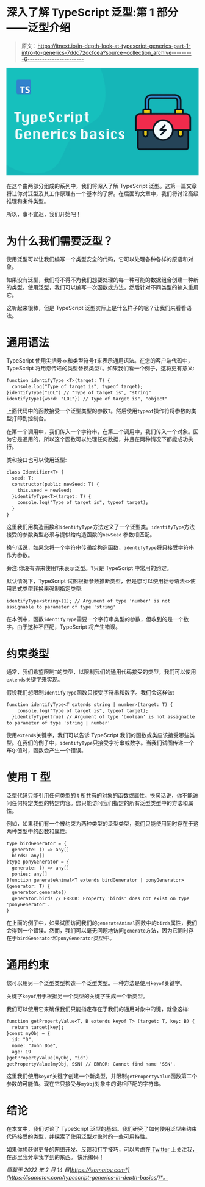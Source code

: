 # 深入了解 TypeScript 泛型:第 1 部分——泛型介绍

> 原文：<https://itnext.io/in-depth-look-at-typescript-generics-part-1-intro-to-generics-7ddc72dcfcea?source=collection_archive---------6----------------------->

![](img/9d9d02e182b7a686688c921d4a132219.png)

在这个由两部分组成的系列中，我们将深入了解 TypeScript 泛型。这第一篇文章将让你对泛型及其工作原理有一个基本的了解。在后面的文章中，我们将讨论高级推理和条件类型。

所以，事不宜迟，我们开始吧！

# 为什么我们需要泛型？

使用泛型可以让我们编写一个类型安全的代码，它可以处理各种各样的原语和对象。

如果没有泛型，我们将不得不为我们想要处理的每一种可能的数据组合创建一种新的类型。使用泛型，我们可以编写一次函数或方法，然后针对不同类型的输入重用它。

这听起来很棒，但是 TypeScript 泛型实际上是什么样子的呢？让我们来看看语法。

# 通用语法

TypeScript 使用尖括号`<>`和类型符号`T`来表示通用语法。在您的客户端代码中，TypeScript 将用您传递的类型替换类型`T`。如果我们看一个例子，这将更有意义:

```
function identifyType <T>(target: T) {
  console.log("Type of target is", typeof target);
}identifyType("LOL") // "Type of target is", "string"
identifyType({word: "LOL"}) // Type of target is", "object"
```

上面代码中的函数接受一个泛型类型的参数`T`。然后使用`typeof`操作符将参数的类型打印到控制台。

在第一个调用中，我们传入一个字符串，在第二个调用中，我们传入一个对象。因为它是通用的，所以这个函数可以处理任何数据，并且在两种情况下都能成功执行。

类和接口也可以使用泛型:

```
class Identifier<T> {
  seed: T;
  constructor(public newSeed: T) {
    this.seed = newSeed;
  }identifyType<T>(target: T) {
    console.log("Type of target is", typeof target);
  }
}
```

这里我们用构造函数和`identifyType`方法定义了一个泛型类。`identifyType`方法接受的参数类型必须与提供给构造函数的`newSeed` 参数相匹配。

换句话说，如果您将一个字符串传递给构造函数，`identifyType`将只接受字符串作为参数。

旁注:你没有*有*来使用`T`来表示泛型。`T`只是 TypeScript 中常用的约定。

默认情况下，TypeScript 试图根据参数推断类型，但是您可以使用括号语法`<>`使用显式类型转换来强制指定类型:

```
identifyType<string>(1); // Argument of type 'number' is not assignable to parameter of type 'string'
```

在本例中，函数`identifyType`需要一个字符串类型的参数，但收到的是一个数字。由于这种不匹配，TypeScript 将产生错误。

# 约束类型

通常，我们希望限制`T`的类型，以限制我们的通用代码接受的类型。我们可以使用`extends`关键字来实现。

假设我们想限制`identifyType`函数只接受字符串和数字。我们会这样做:

```
function identifyType<T extends string | number>(target: T) {
    console.log("Type of target is", typeof target);
  }identifyType(true) // Argument of type 'boolean' is not assignable to parameter of type 'string | number'
```

使用`extends`关键字，我们可以告诉 TypeScript 我们的函数或类应该接受哪些类型。在我们的例子中，`identifyType`只接受字符串或数字。当我们试图传递一个布尔值时，函数会产生一个错误。

# 使用 T 型

泛型代码只能引用任何类型的 t 所共有的对象的函数或属性。换句话说，你不能访问任何特定类型的特定内容。您只能访问我们指定的所有泛型类型中的方法和属性。

例如，如果我们有一个被约束为两种类型的泛型类型，我们只能使用同时存在于这两种类型中的函数和属性:

```
type birdGenerator = {
  generate: () => any[]
  birds: any[]
}type ponyGenerator = {
  generate: () => any[]
  ponies: any[]
}function generateAnimal<T extends birdGenerator | ponyGenerator> (generator: T) {
  generator.generate()
  generator.birds // ERROR: Property 'birds' does not exist on type 'ponyGenerator'.
}
```

在上面的例子中，如果试图访问我们的`generateAnimal`函数中的`birds`属性，我们会得到一个错误。然而，我们可以毫无问题地访问`generate`方法，因为它同时存在于`birdGenerator`和`ponyGenerator`类型中。

# 通用约束

您可以用另一个泛型类型构造一个泛型类型。一种方法是使用`keyof`关键字。

关键字`keyof`用于根据另一个类型的关键字生成一个新类型。

我们可以使用它来确保我们只能指定存在于我们的通用对象中的键，就像这样:

```
function getPropertyValue<T, B extends keyof T> (target: T, key: B) {
  return target[key];
}const myObj = {
  id: "0",
  name: "John Doe",
  age: 19
}getPropertyValue(myObj, "id")
getPropertyValue(myObj, SSN) // ERROR: Cannot find name 'SSN'.
```

这里我们使用`keyof`关键字创建一个新类型，并限制`getPropertyValue`函数第二个参数的可能值。现在它只接受与`myObj`对象中的键相匹配的字符串。

# 结论

在本文中，我们讨论了 TypeScript 泛型的基础。我们研究了如何使用泛型来约束代码接受的类型，并探索了使用泛型对象时的一些可用特性。

如果你想获得更多的网络开发、反馈和打字技巧，可以考虑[在 Twitter 上关注我，](https://twitter.com/IskanderSamatov)在那里我分享我学到的东西。
快乐编码！

*原载于 2022 年 2 月 14 日*[*https://isamatov.com*](https://isamatov.com/typescript-generics-in-depth-basics/)*。*